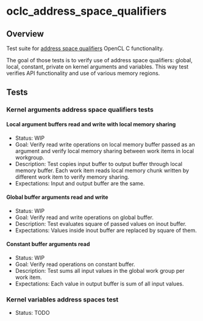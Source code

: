 # oclc_address_space_qualifiers

## Overview
Test suite for [address space qualifiers](https://www.khronos.org/registry/OpenCL/specs/2.2/html/OpenCL_C.html#address-space-qualifiers) OpenCL C functionality.

The goal of those tests is to verify use of address space qualifiers: global, local, constant, private on kernel arguments and variables. This way test verifies API functionality and use of various memory regions.

## Tests

### Kernel arguments address space qualifiers tests

#### Local argument buffers read and write with local memory sharing
* Status: WIP
* Goal: Verify read write operations on local memory buffer passed as an argument and verify local memory sharing between work items in local workgroup. 
* Description: Test copies input buffer to output buffer through local memory buffer. Each work item reads local memory chunk written by different work item to verify memory sharing.
* Expectations: Input and output buffer are the same.

#### Global buffer arguments read and write
* Status: WIP
* Goal: Verify read and write operations on global buffer.
* Description: Test evaluates square of passed values on inout buffer.
* Expectations: Values inside inout buffer are replaced by square of them.

#### Constant buffer arguments read
* Status: WIP
* Goal: Verify read operations on constant buffer.
* Description: Test sums all input values in the global work group per work item.
* Expectations: Each value in output buffer is sum of all input values.

### Kernel variables address spaces test
* Status: TODO
